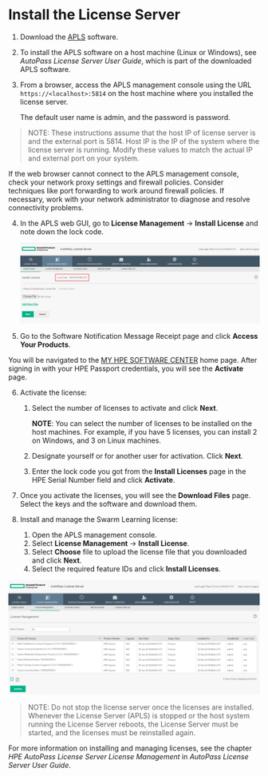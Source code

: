 # <a name="GUID-CCE936EF-FB0D-4BF1-B002-3CB9125C55B9"/> Install the License Server

1.   Download the [APLS](https://myenterpriselicense.hpe.com/cwp-ui/free-software/APLS) software. 
2.   To install the APLS software on a host machine \(Linux or Windows\), see *AutoPass License Server User Guide*, which is part of the downloaded APLS software. 
3.   From a browser, access the APLS management console using the URL `https://<localhost>:5814` on the host machine where you installed the license server. 

     The default user name is admin, and the password is password.

<blockquote>
    NOTE: These instructions assume that the host IP of license server is <localhost\> and the external port is 5814. Host IP is the IP of the system where the license server is running. Modify these values to match the actual IP and external port on your system.

</blockquote>
    
   If the web browser cannot connect to the APLS management console, check your network proxy settings and firewall policies. Consider techniques like port forwarding to work around firewall policies. If necessary, work with your network administrator to diagnose and resolve connectivity problems.

4.   In the APLS web GUI, go to **License Management** -\> **Install License** and note down the lock code. 
    
     ![Lock code](GUID-A37C5798-B8B7-4B93-B786-A2682797AB37-high.png)

5.   Go to the Software Notification Message Receipt page and click **Access Your Products**. 

  You will be navigated to the [MY HPE SOFTWARE CENTER](https://myenterpriselicense.hpe.com/cwp-ui/auth/login) home page. After signing in with your HPE Passport credentials, you will see the **Activate** page.

6.   Activate the license: 
    
     1.   Select the number of licenses to activate and click **Next**.
     
          **NOTE**: You can select the number of licenses to be installed on the host machines. For example, if you have 5 licenses, you can install 2 on Windows, and 3 on Linux machines.
     2.   Designate yourself or for another user for activation. Click **Next**.
     3.   Enter the lock code you got from the **Install Licenses** page in the HPE Serial Number field and click **Activate**. 

7.   Once you activate the licenses, you will see the **Download Files** page. Select the keys and the software and download them. 
8.   Install and manage the Swarm Learning license:
    
     1.   Open the APLS management console. 
     2.   Select **License Management** -\> **Install License**. 
     3.   Select **Choose** file to upload the license file that you downloaded and click **Next**. 
     4.   Select the required feature IDs and click **Install Licenses**. 

  ![APLS License Management](GUID-979617B4-8568-4BB7-A536-9B1E304A86CA-high.png)

<blockquote>

NOTE: Do not stop the license server once the licenses are installed. Whenever the License Server \(APLS\) is stopped or the host system running the License Server reboots, the License Server must be started, and the licenses must be reinstalled again.

</blockquote>
    
For more information on installing and managing licenses, see the chapter *HPE AutoPass License Server License Management* in *AutoPass License Server User Guide*.
